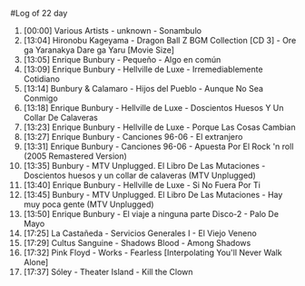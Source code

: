 #Log of 22 day

1. [00:00] Various Artists - unknown - Sonambulo
1. [13:04] Hironobu Kageyama - Dragon Ball Z BGM Collection [CD 3] - Ore ga Yaranakya Dare ga Yaru [Movie Size]
1. [13:05] Enrique Bunbury - Pequeño - Algo en común
1. [13:09] Enrique Bunbury - Hellville de Luxe - Irremediablemente Cotidiano
1. [13:14] Bunbury & Calamaro - Hijos del Pueblo - Aunque No Sea Conmigo
1. [13:18] Enrique Bunbury - Hellville de Luxe - Doscientos Huesos Y Un Collar De Calaveras
1. [13:23] Enrique Bunbury - Hellville de Luxe - Porque Las Cosas Cambian
1. [13:27] Enrique Bunbury - Canciones 96-06 - El extranjero
1. [13:31] Enrique Bunbury - Canciones 96-06 - Apuesta Por El Rock 'n roll (2005 Remastered Version)
1. [13:35] Bunbury - MTV Unplugged. El Libro De Las Mutaciones - Doscientos huesos y un collar de calaveras (MTV Unplugged)
1. [13:40] Enrique Bunbury - Hellville de Luxe - Si No Fuera Por Ti
1. [13:45] Bunbury - MTV Unplugged. El Libro De Las Mutaciones - Hay muy poca gente (MTV Unplugged)
1. [13:50] Enrique Bunbury - El viaje a ninguna parte Disco-2 - Palo De Mayo
1. [17:25] La Castañeda - Servicios Generales I - El Viejo Veneno
1. [17:29] Cultus Sanguine - Shadows Blood - Among Shadows
1. [17:32] Pink Floyd - Works - Fearless [Interpolating You'll Never Walk Alone]
1. [17:37] Sóley - Theater Island - Kill the Clown
